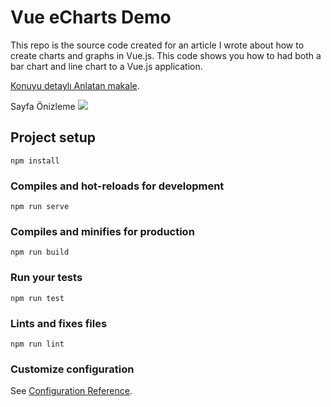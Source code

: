 # Vue eCharts Demo

This repo is the source code created for an article I wrote about how to create charts and graphs in Vue.js. This code shows you how to had both a bar chart and line chart to a Vue.js application.

[Konuyu detaylı Anlatan makale](https://medium.com/p/29f943a45d09).


Sayfa Önizleme
![](https://i.ibb.co/gm2hjhc/charts.png)

## Project setup
```
npm install
```

### Compiles and hot-reloads for development
```
npm run serve
```

### Compiles and minifies for production
```
npm run build
```

### Run your tests
```
npm run test
```

### Lints and fixes files
```
npm run lint
```

### Customize configuration
See [Configuration Reference](https://cli.vuejs.org/config/).
